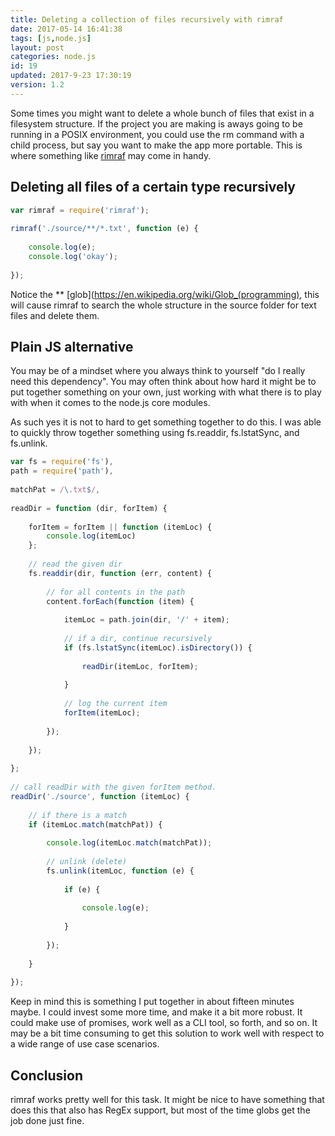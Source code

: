 ```yaml
---
title: Deleting a collection of files recursively with rimraf
date: 2017-05-14 16:41:38
tags: [js,node.js]
layout: post
categories: node.js
id: 19
updated: 2017-9-23 17:30:19
version: 1.2
---
```


Some times you might want to delete a whole bunch of files that exist in a filesystem structure. If the project you are making is aways going to be running in a POSIX environment, you could use the rm command with a child process, but say you want to make the app more portable. This is where something like [rimraf](https://www.npmjs.com/package/rimraf) may come in handy.

<!-- more -->

## Deleting all files of a certain type recursively

```js
var rimraf = require('rimraf');
 
rimraf('./source/**/*.txt', function (e) {
 
    console.log(e);
    console.log('okay');
 
});
```

Notice the ** [glob](https://en.wikipedia.org/wiki/Glob_(programming), this will cause rimraf to search the whole structure in the source folder for text files and delete them.

## Plain JS alternative

You may be of a mindset where you always think to yourself "do I really need this dependency". You may often think about how hard it might be to put together something on your own, just working with what there is to play with when it comes to the node.js core modules.

As such yes it is not to hard to get something together to do this. I was able to quickly throw together something using fs.readdir, fs.lstatSync, and fs.unlink.

```js
var fs = require('fs'),
path = require('path'),
 
matchPat = /\.txt$/,
 
readDir = function (dir, forItem) {
 
    forItem = forItem || function (itemLoc) {
        console.log(itemLoc)
    };
 
    // read the given dir
    fs.readdir(dir, function (err, content) {
 
        // for all contents in the path
        content.forEach(function (item) {
 
            itemLoc = path.join(dir, '/' + item);
 
            // if a dir, continue recursively
            if (fs.lstatSync(itemLoc).isDirectory()) {
 
                readDir(itemLoc, forItem);
 
            }
 
            // log the current item
            forItem(itemLoc);
 
        });
 
    });
 
};
 
// call readDir with the given forItem method.
readDir('./source', function (itemLoc) {
 
    // if there is a match
    if (itemLoc.match(matchPat)) {
 
        console.log(itemLoc.match(matchPat));
 
        // unlink (delete)
        fs.unlink(itemLoc, function (e) {
 
            if (e) {
 
                console.log(e);
 
            }
 
        });
 
    }
 
});
```

Keep in mind this is something I put together in about fifteen minutes maybe. I could invest some more time, and make it a bit more robust. It could make use of promises, work well as a CLI tool, so forth, and so on. It may be a bit time consuming to get this solution to work well with respect to a wide range of use case scenarios.

## Conclusion

rimraf works pretty well for this task. It might be nice to have something that does this that also has RegEx support, but most of the time globs get the job done just fine.